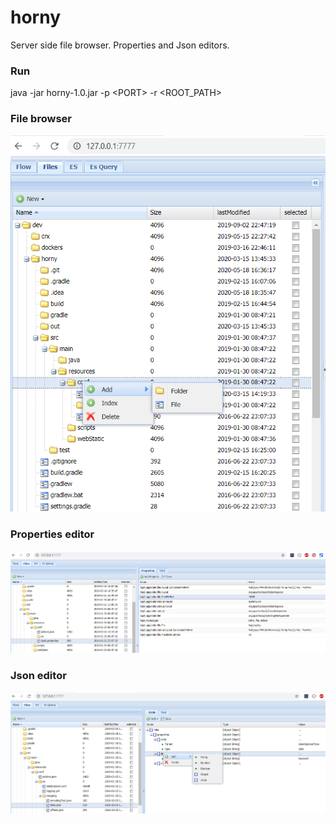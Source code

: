 # horny
Server side file browser. Properties and Json editors.

### Run 
java -jar horny-1.0.jar -p &lt;PORT&gt; -r &lt;ROOT_PATH&gt;

### File browser
![File browser](file-browser.png)

### Properties editor
![Properties editor](props-editor.png)

### Json editor
![Json editor](json-editor.png)

